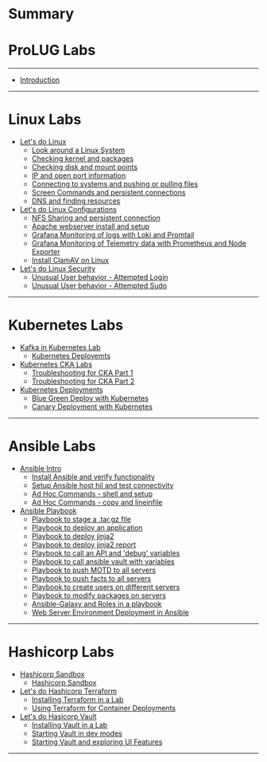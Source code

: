 # Summary

# ProLUG Labs

---

- [Introduction](README.md)

---

# Linux Labs

- [Let's do Linux](linux_labs/lets_do_linux/introduction.md)
    - [Look around a Linux
      System](linux_labs/lets_do_linux/look_around_a_linux_system.md)
    - [Checking kernel and
      packages](linux_labs/lets_do_linux/checking_kernel_and_packages.md)
    - [Checking disk and mount
      points](linux_labs/lets_do_linux/checking_disk_and_mount_points.md)
    - [IP and open port
      information](linux_labs/lets_do_linux/ip_and_open_port_information.md)
    - [Connecting to systems and pushing or pulling
      files](linux_labs/lets_do_linux/connecting_to_systems_and_pushing_or_pulling.md)
    - [Screen Commands and persistent
      connections](linux_labs/lets_do_linux/screen_commands_and_persistent_connections.md)
    - [DNS and finding
      resources](linux_labs/lets_do_linux/dns_and_finding_resources.md)
- [Let's do Linux Configurations]()
    - [NFS Sharing and persistent connection]()
    - [Apache webserver install and setup]()
    - [Grafana Monitoring of logs with Loki and Promtail]()
    - [Grafana Monitoring of Telemetry data with Prometheus and Node
      Exporter]()
    - [Install ClamAV on Linux]()
- [Let's do Linux Security]()
    - [Unusual User behavior - Attempted Login]()
    - [Unusual User behavior - Attempted Sudo]()

---

# Kubernetes Labs

- [Kafka in Kubernetes Lab]()
    - [Kubernetes Deployemts]()
- [Kubernetes CKA Labs]()
    - [Troubleshooting for CKA Part 1]()
    - [Troubleshooting for CKA Part 2]()
- [Kubernetes Deployments]()
    - [Blue Green Deploy with Kubernetes]()
    - [Canary Deployment with Kubernetes]()

---

# Ansible Labs

- [Ansible Intro]()
    - [Install Ansible and verify functionality]()
    - [Setup Ansible host hil and test connectivity]()
    - [Ad Hoc Commands - shell and setup]()
    - [Ad Hoc Commands - copy and lineinfile]()
- [Ansible Playbook]()
    - [Playbook to stage a .tar.gz file]()
    - [Playbook to deploy an application]()
    - [Playbook to deploy jinja2]()
    - [Playbook to deploy jinja2 report]()
    - [Playbook to call an API and 'debug' variables]()
    - [Playbook to call ansible vault with variables]()
    - [Playbook to push MOTD to all servers]()
    - [Playbook to push facts to all servers]()
    - [Playbook to create users on different servers]()
    - [Playbook to modify packages on servers]()
    - [Ansible-Galaxy and Roles in a playbook]()
    - [Web Server Environment Deployment in Ansible]()

---

# Hashicorp Labs

- [Hashicorp Sandbox]()
    - [Hashicorp Sandbox]()
- [Let's do Hashicorp Terraform]()
    - [Installing Terraform in a Lab]()
    - [Using Terraform for Container Deployments]()
- [Let's do Hasicorp Vault]()
    - [Installing Vault in a Lab]()
    - [Starting Vault in dev modes]()
    - [Starting Vault and exploring UI Features]()


---
